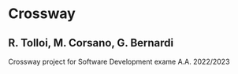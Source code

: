 # Crossway
## R. Tolloi, M. Corsano, G. Bernardi
Crossway project for Software Development exame A.A. 2022/2023
